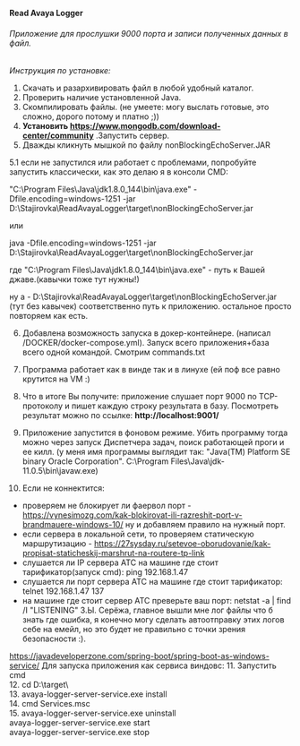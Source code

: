**Read Avaya Logger**

###### Приложение для прослушки 9000 порта и записи полученных данных в файл.

_Инструкция по установке:_
1. Скачать и разархивировать файл в любой удобный каталог.
2. Проверить наличие установленной Java.
3. Скомпилировать файлы. (не умеете: могу выслать готовые, это сложно, дорого потому и платно ;))
4. **Установить https://www.mongodb.com/download-center/community** .Запустить сервер.
5. Дважды кликнуть мышкой по файлу  nonBlockingEchoServer.JAR

5.1 если не запустился или работает с проблемами, попробуйте запустить классически, как это делаю я в консоли CMD:

"C:\Program Files\Java\jdk1.8.0_144\bin\java.exe" -Dfile.encoding=windows-1251 -jar D:\Stajirovka\ReadAvayaLogger\target\nonBlockingEchoServer.jar

или  
 
java -Dfile.encoding=windows-1251 -jar D:\Stajirovka\ReadAvayaLogger\target\nonBlockingEchoServer.jar

где "C:\Program Files\Java\jdk1.8.0_144\bin\java.exe" - путь к Вашей джаве.(кавычки тоже тут нужны!)

ну а - D:\Stajirovka\ReadAvayaLogger\target\nonBlockingEchoServer.jar (тут без кавычек) соответственно путь к приложению.
остальное просто повторяем как есть. 

6. Добавлена возможность запуска в докер-контейнере. (написал /DOCKER/docker-compose.yml). Запуск всего приложения+база всего одной командой. Смотрим commands.txt

7. Программа работает как в винде так и в линухе (ей поф все равно крутится на VM :)

8. Что в итоге Вы получите: приложение слушает порт 9000 по ТСР-протоколу и пишет каждую строку результата в базу. Посмотреть результат можно по ссылке: **http://localhost:9001/**

9. Приложение запустится в фоновом режиме. Убить программу тогда можно через запуск Диспетчера задач, поиск работающей проги и ее килл. (у меня имя программы выглядит так: "Java(TM) Platform SE binary Oracle Corporation". C:\Program Files\Java\jdk-11.0.5\bin\javaw.exe)

10. Если не коннектится:
- проверяем не блокирует ли фаервол порт - https://vynesimozg.com/kak-blokirovat-ili-razreshit-port-v-brandmauere-windows-10/
ну и добавляем правило на нужный порт.
- если сервера в локальной сети, то проверяем статическую маршрутизацию - https://27sysday.ru/setevoe-oborudovanie/kak-propisat-staticheskij-marshrut-na-routere-tp-link
- слушается ли IP сервера АТС на машине где стоит тарификатор(запуск cmd): ping 192.168.1.47
- слушается ли порт сервера АТС на машине где стоит тарификатор: telnet 192.168.1.47 137 
- на машине где стоит сервер АТС преверьте ваш порт: netstat -a | find /I "LISTENING" 
З.Ы. Серёжа, главное вышли мне лог файлы что б знать где ошибка, я конечно могу сделать автоотправку этих логов себе на емейл, но это будет не правильно с точки зрения безопасности :).


https://javadeveloperzone.com/spring-boot/spring-boot-as-windows-service/
Для запуска приложения как сервиса виндовс:
11. Запустить cmd   
12. cd D:\target\    
13. avaya-logger-server-service.exe install    
14. cmd Services.msc     
15. avaya-logger-server-service.exe uninstall      
        avaya-logger-server-service.exe start   
        avaya-logger-server-service.exe stop
    


